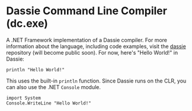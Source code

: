 # Dassie Command Line Compiler (dc.exe)
A .NET Framework implementation of a Dassie compiler. For more information about the language, including code examples, visit the [dassie](https://github.com/loschsoftware/dassie) repository (will become public soon). For now, here's "Hello World!" in Dassie:

````dassie
println "Hello World!"
````
This uses the built-in ``println`` function. Since Dassie runs on the CLR, you can also use the .NET ``Console`` module.
````dassie
import System
Console.WriteLine "Hello World!"
````
